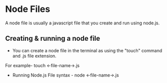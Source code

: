 # Node Files

A node file is usually a javascript file that you create and run using node.js.

## Creating & running a node file

- You can create a node file in the terminal as using the "touch" command and .js file extension.

For example- touch <-file-name->.js

- Running Node.js File
 syntax - node <-file-name->.js